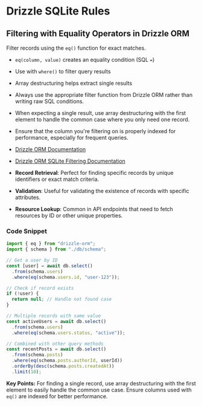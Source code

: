 # Drizzle SQLite Rules

## Filtering with Equality Operators in Drizzle ORM

Filter records using the `eq()` function for exact matches.

- `eq(column, value)` creates an equality condition (SQL `=`)
- Use with `where()` to filter query results
- Array destructuring helps extract single results

- Always use the appropriate filter function from Drizzle ORM rather than writing raw SQL conditions.
- When expecting a single result, use array destructuring with the first element to handle the common case where you only need one record.
- Ensure that the column you're filtering on is properly indexed for performance, especially for frequent queries.

- [Drizzle ORM Documentation](https://orm.drizzle.team/docs/select)
- [Drizzle ORM SQLite Filtering Documentation](https://orm.drizzle.team/docs/select#where)

- **Record Retrieval**: Perfect for finding specific records by unique identifiers or exact match criteria.
- **Validation**: Useful for validating the existence of records with specific attributes.
- **Resource Lookup**: Common in API endpoints that need to fetch resources by ID or other unique properties.

### Code Snippet

```typescript
import { eq } from "drizzle-orm";
import { schema } from "./db/schema";

// Get a user by ID
const [user] = await db.select()
  .from(schema.users)
  .where(eq(schema.users.id, "user-123"));

// Check if record exists
if (!user) {
  return null; // Handle not found case
}

// Multiple records with same value
const activeUsers = await db.select()
  .from(schema.users)
  .where(eq(schema.users.status, "active"));

// Combined with other query methods
const recentPosts = await db.select()
  .from(schema.posts)
  .where(eq(schema.posts.authorId, userId))
  .orderBy(desc(schema.posts.createdAt))
  .limit(10);
```

**Key Points:** For finding a single record, use array destructuring with the first element to easily handle the common use case. Ensure columns used with `eq()` are indexed for better performance. 
